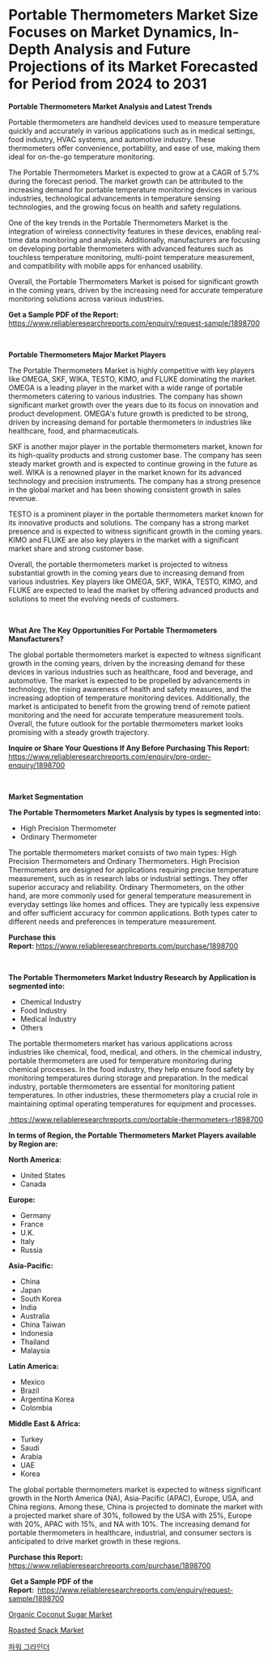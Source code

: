<p><h1>Portable Thermometers Market Size Focuses on Market Dynamics, In-Depth Analysis and Future Projections of its Market Forecasted for Period from 2024 to 2031</h1></p><p><strong>Portable Thermometers Market Analysis and Latest Trends</strong></p>
<p><p>Portable thermometers are handheld devices used to measure temperature quickly and accurately in various applications such as in medical settings, food industry, HVAC systems, and automotive industry. These thermometers offer convenience, portability, and ease of use, making them ideal for on-the-go temperature monitoring.</p><p>The Portable Thermometers Market is expected to grow at a CAGR of 5.7% during the forecast period. The market growth can be attributed to the increasing demand for portable temperature monitoring devices in various industries, technological advancements in temperature sensing technologies, and the growing focus on health and safety regulations.</p><p>One of the key trends in the Portable Thermometers Market is the integration of wireless connectivity features in these devices, enabling real-time data monitoring and analysis. Additionally, manufacturers are focusing on developing portable thermometers with advanced features such as touchless temperature monitoring, multi-point temperature measurement, and compatibility with mobile apps for enhanced usability.</p><p>Overall, the Portable Thermometers Market is poised for significant growth in the coming years, driven by the increasing need for accurate temperature monitoring solutions across various industries.</p></p>
<p><strong>Get a Sample PDF of the Report:&nbsp;</strong> <a href="https://www.reliableresearchreports.com/enquiry/request-sample/1898700">https://www.reliableresearchreports.com/enquiry/request-sample/1898700</a></p>
<p>&nbsp;</p>
<p><strong>Portable Thermometers Major Market Players</strong></p>
<p><p>The Portable Thermometers Market is highly competitive with key players like OMEGA, SKF, WIKA, TESTO, KIMO, and FLUKE dominating the market. OMEGA is a leading player in the market with a wide range of portable thermometers catering to various industries. The company has shown significant market growth over the years due to its focus on innovation and product development. OMEGA's future growth is predicted to be strong, driven by increasing demand for portable thermometers in industries like healthcare, food, and pharmaceuticals.</p><p>SKF is another major player in the portable thermometers market, known for its high-quality products and strong customer base. The company has seen steady market growth and is expected to continue growing in the future as well. WIKA is a renowned player in the market known for its advanced technology and precision instruments. The company has a strong presence in the global market and has been showing consistent growth in sales revenue.</p><p>TESTO is a prominent player in the portable thermometers market known for its innovative products and solutions. The company has a strong market presence and is expected to witness significant growth in the coming years. KIMO and FLUKE are also key players in the market with a significant market share and strong customer base.</p><p>Overall, the portable thermometers market is projected to witness substantial growth in the coming years due to increasing demand from various industries. Key players like OMEGA, SKF, WIKA, TESTO, KIMO, and FLUKE are expected to lead the market by offering advanced products and solutions to meet the evolving needs of customers.</p></p>
<p>&nbsp;</p>
<p><strong>What Are The Key Opportunities For Portable Thermometers Manufacturers?</strong></p>
<p><p>The global portable thermometers market is expected to witness significant growth in the coming years, driven by the increasing demand for these devices in various industries such as healthcare, food and beverage, and automotive. The market is expected to be propelled by advancements in technology, the rising awareness of health and safety measures, and the increasing adoption of temperature monitoring devices. Additionally, the market is anticipated to benefit from the growing trend of remote patient monitoring and the need for accurate temperature measurement tools. Overall, the future outlook for the portable thermometers market looks promising with a steady growth trajectory.</p></p>
<p><strong>Inquire or Share Your Questions If Any Before Purchasing This Report:</strong> <a href="https://www.reliableresearchreports.com/enquiry/pre-order-enquiry/1898700">https://www.reliableresearchreports.com/enquiry/pre-order-enquiry/1898700</a></p>
<p>&nbsp;</p>
<p><strong>Market Segmentation</strong></p>
<p><strong>The Portable Thermometers Market Analysis by types is segmented into:</strong></p>
<p><ul><li>High Precision Thermometer</li><li>Ordinary Thermometer</li></ul></p>
<p><p>The portable thermometers market consists of two main types: High Precision Thermometers and Ordinary Thermometers. High Precision Thermometers are designed for applications requiring precise temperature measurement, such as in research labs or industrial settings. They offer superior accuracy and reliability. Ordinary Thermometers, on the other hand, are more commonly used for general temperature measurement in everyday settings like homes and offices. They are typically less expensive and offer sufficient accuracy for common applications. Both types cater to different needs and preferences in temperature measurement.</p></p>
<p><strong>Purchase this Report:&nbsp;</strong><a href="https://www.reliableresearchreports.com/purchase/1898700">https://www.reliableresearchreports.com/purchase/1898700</a></p>
<p>&nbsp;</p>
<p><strong>The Portable Thermometers Market Industry Research by Application is segmented into:</strong></p>
<p><ul><li>Chemical Industry</li><li>Food Industry</li><li>Medical Industry</li><li>Others</li></ul></p>
<p><p>The portable thermometers market has various applications across industries like chemical, food, medical, and others. In the chemical industry, portable thermometers are used for temperature monitoring during chemical processes. In the food industry, they help ensure food safety by monitoring temperatures during storage and preparation. In the medical industry, portable thermometers are essential for monitoring patient temperatures. In other industries, these thermometers play a crucial role in maintaining optimal operating temperatures for equipment and processes.</p></p>
<p><a href="https://www.reliableresearchreports.com/portable-thermometers-r1898700">&nbsp;https://www.reliableresearchreports.com/portable-thermometers-r1898700</a></p>
<p><strong>In terms of Region, the Portable Thermometers Market Players available by Region are:</strong></p>
<p>
    <p> <strong> North America: </strong>
        <ul>
            <li>United States</li>
            <li>Canada</li>
        </ul>
        </p> 
    <p> <strong> Europe: </strong>
        <ul>
            <li>Germany</li>
            <li>France</li>
            <li>U.K.</li>
            <li>Italy</li>
            <li>Russia</li>
        </ul>
        </p> 
    <p> <strong> Asia-Pacific: </strong>
        <ul>
            <li>China</li>
            <li>Japan</li>
            <li>South Korea</li>
            <li>India</li>
            <li>Australia</li>
            <li>China Taiwan</li>
            <li>Indonesia</li>
            <li>Thailand</li>
            <li>Malaysia</li>
        </ul>
        </p> 
    <p> <strong> Latin America: </strong>
        <ul>
            <li>Mexico</li>
            <li>Brazil</li>
            <li>Argentina Korea</li>
            <li>Colombia</li>
        </ul>
        </p> 
    <p> <strong> Middle East & Africa: </strong>
        <ul>
            <li>Turkey</li>
            <li>Saudi</li>
            <li>Arabia</li>
            <li>UAE</li>
            <li>Korea</li>
        </ul>
    </p>
    </p>
<p><p>The global portable thermometers market is expected to witness significant growth in the North America (NA), Asia-Pacific (APAC), Europe, USA, and China regions. Among these, China is projected to dominate the market with a projected market share of 30%, followed by the USA with 25%, Europe with 20%, APAC with 15%, and NA with 10%. The increasing demand for portable thermometers in healthcare, industrial, and consumer sectors is anticipated to drive market growth in these regions.</p></p>
<p><strong>Purchase this Report: </strong><a href="https://www.reliableresearchreports.com/purchase/1898700">https://www.reliableresearchreports.com/purchase/1898700</a></p>
<p>&nbsp;<strong>Get a Sample PDF of the Report:&nbsp;&nbsp;</strong><a href="https://www.reliableresearchreports.com/enquiry/request-sample/1898700">https://www.reliableresearchreports.com/enquiry/request-sample/1898700</a></p>
<p><strong></strong></p>
<p><p><a href="https://github.com/timeliteaut/Market-Research-Report-List-3/blob/main/organic-coconut-sugar-market.md">Organic Coconut Sugar Market</a></p><p><a href="https://github.com/bobicer/Market-Research-Report-List-4/blob/main/roasted-snack-market.md">Roasted Snack Market</a></p><p><a href="https://github.com/rustymarie2024/Market-Research-Report-List-1/blob/main/7633360162807.md">파워 그라인더</a></p></p>